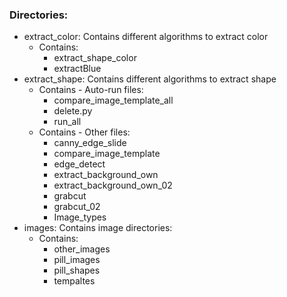 ### Directories:
* extract_color: Contains different algorithms to extract color
    * Contains:
        * extract_shape_color
        * extractBlue
* extract_shape: Contains different algorithms to extract shape
    * Contains - Auto-run files:
        * compare_image_template_all
        * delete.py
        * run_all
    * Contains - Other files:
        * canny_edge_slide
        * compare_image_template
        * edge_detect
        * extract_background_own
        * extract_background_own_02
        * grabcut
        * grabcut_02
        * Image_types
* images: Contains image directories:
    * Contains:
        * other_images
        * pill_images
        * pill_shapes
        * tempaltes